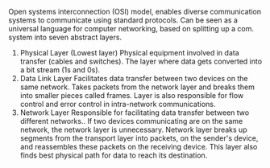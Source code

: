 Open systems interconnection (OSI) model, enables diverse communication systems to communicate using standard protocols. Can be seen as a universal language for computer networking, based on splitting up a com. system into seven abstract layers.

1. Physical Layer (Lowest layer)
		Physical equipment involved in data transfer (cables and switches). The layer where data gets converted into a bit stream (1s and 0s). 
2. Data Link Layer
		Facilitates data transfer between two devices on the same network. Takes packets from the network layer and breaks them into smaller pieces called frames. Layer is also responsible for flow control and error control in intra-network communications.
3. Network Layer
		Responsible for facilitating data transfer between two different networks.. If two devices communicating are on the same network, the network layer is unnecessary. Network layer breaks up segments from the transport layer into packets, on the sender's device, and reassembles these packets on the receiving device. This layer also finds best physical path for data to reach its destination.

